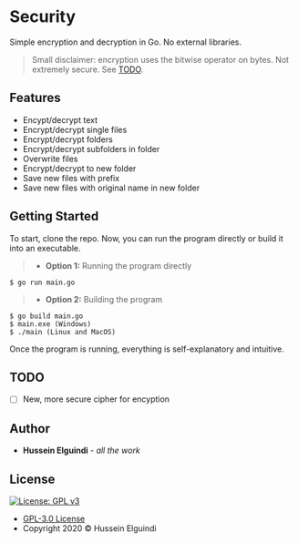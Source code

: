 # Security
Simple encryption and decryption in Go. No external libraries.
> Small disclaimer: encryption uses the bitwise operator on bytes. Not extremely secure. See [TODO](#TODO).

## Features
- Encypt/decrypt text
- Encrypt/decrypt single files
- Encrypt/decrypt folders
- Encrypt/decrypt subfolders in folder
- Overwrite files
- Encrypt/decrypt to new folder
- Save new files with prefix
- Save new files with original name in new folder

## Getting Started
To start, clone the repo. Now, you can run the program directly or build it into an executable.
>- **Option 1:** Running the program directly
```shell
$ go run main.go
```
>- **Option 2:** Building the program
```shell
$ go build main.go
$ main.exe (Windows)
$ ./main (Linux and MacOS)
```
Once the program is running, everything is self-explanatory and intuitive.

## TODO
- [ ] New, more secure cipher for encyption

## Author
- **Hussein Elguindi** - *all the work*

## License 
[![License: GPL v3](https://img.shields.io/badge/License-GPLv3-blue.svg)](https://www.gnu.org/licenses/gpl-3.0)
- [GPL-3.0 License](https://www.gnu.org/licenses/gpl-3.0)
- Copyright 2020 © Hussein Elguindi


